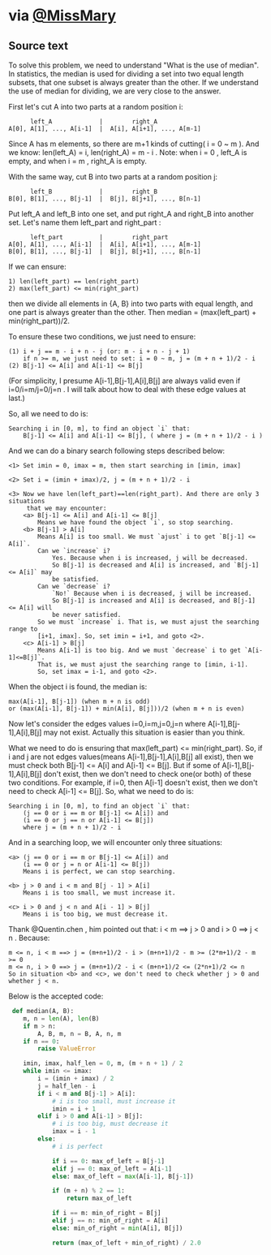 # via [@MissMary ](https://discuss.leetcode.com/topic/4996/share-my-o-log-min-m-n-solution-with-explanation)
## Source text
To solve this problem, we need to understand "What is the use of median". In statistics, the median is used for dividing a set into two equal length subsets, that one subset is always greater than the other. If we understand the use of median for dividing, we are very close to the answer.

First let's cut A into two parts at a random position i:
```
      left_A             |        right_A
A[0], A[1], ..., A[i-1]  |  A[i], A[i+1], ..., A[m-1]
```  
Since A has m elements, so there are m+1 kinds of cutting( i = 0 ~ m ). And we know: len(left_A) = i, len(right_A) = m - i . Note: when i = 0 , left_A is empty, and when i = m , right_A is empty.

With the same way, cut B into two parts at a random position j:
```
      left_B             |        right_B
B[0], B[1], ..., B[j-1]  |  B[j], B[j+1], ..., B[n-1]
```  
Put left_A and left_B into one set, and put right_A and right_B into another set. Let's name them left_part and right_part :
```
      left_part          |        right_part
A[0], A[1], ..., A[i-1]  |  A[i], A[i+1], ..., A[m-1]
B[0], B[1], ..., B[j-1]  |  B[j], B[j+1], ..., B[n-1]
```  
If we can ensure:
```
1) len(left_part) == len(right_part)
2) max(left_part) <= min(right_part)
```  
then we divide all elements in {A, B} into two parts with equal length, and one part is always greater than the other. Then median = (max(left_part) + min(right_part))/2.

To ensure these two conditions, we just need to ensure:
``` 
(1) i + j == m - i + n - j (or: m - i + n - j + 1)
    if n >= m, we just need to set: i = 0 ~ m, j = (m + n + 1)/2 - i
(2) B[j-1] <= A[i] and A[i-1] <= B[j]
```  
(For simplicity, I presume A[i-1],B[j-1],A[i],B[j] are always valid even if i=0/i=m/j=0/j=n . I will talk about how to deal with these edge values at last.)

So, all we need to do is:
```
Searching i in [0, m], to find an object `i` that:
    B[j-1] <= A[i] and A[i-1] <= B[j], ( where j = (m + n + 1)/2 - i )
```  
And we can do a binary search following steps described below:
```
<1> Set imin = 0, imax = m, then start searching in [imin, imax]

<2> Set i = (imin + imax)/2, j = (m + n + 1)/2 - i

<3> Now we have len(left_part)==len(right_part). And there are only 3 situations
     that we may encounter:
    <a> B[j-1] <= A[i] and A[i-1] <= B[j]
        Means we have found the object `i`, so stop searching.
    <b> B[j-1] > A[i]
        Means A[i] is too small. We must `ajust` i to get `B[j-1] <= A[i]`.
        Can we `increase` i?
            Yes. Because when i is increased, j will be decreased.
            So B[j-1] is decreased and A[i] is increased, and `B[j-1] <= A[i]` may
            be satisfied.
        Can we `decrease` i?
            `No!` Because when i is decreased, j will be increased.
            So B[j-1] is increased and A[i] is decreased, and B[j-1] <= A[i] will
            be never satisfied.
        So we must `increase` i. That is, we must ajust the searching range to
        [i+1, imax]. So, set imin = i+1, and goto <2>.
    <c> A[i-1] > B[j]
        Means A[i-1] is too big. And we must `decrease` i to get `A[i-1]<=B[j]`.
        That is, we must ajust the searching range to [imin, i-1].
        So, set imax = i-1, and goto <2>.
```  
When the object i is found, the median is:
```
max(A[i-1], B[j-1]) (when m + n is odd)
or (max(A[i-1], B[j-1]) + min(A[i], B[j]))/2 (when m + n is even)
```  
Now let's consider the edges values i=0,i=m,j=0,j=n where A[i-1],B[j-1],A[i],B[j] may not exist. Actually this situation is easier than you think.

What we need to do is ensuring that max(left_part) <= min(right_part). So, if i and j are not edges values(means A[i-1],B[j-1],A[i],B[j] all exist), then we must check both B[j-1] <= A[i] and A[i-1] <= B[j]. But if some of A[i-1],B[j-1],A[i],B[j] don't exist, then we don't need to check one(or both) of these two conditions. For example, if i=0, then A[i-1] doesn't exist, then we don't need to check A[i-1] <= B[j]. So, what we need to do is:
```
Searching i in [0, m], to find an object `i` that:
    (j == 0 or i == m or B[j-1] <= A[i]) and
    (i == 0 or j == n or A[i-1] <= B[j])
    where j = (m + n + 1)/2 - i
```  
And in a searching loop, we will encounter only three situations:
```
<a> (j == 0 or i == m or B[j-1] <= A[i]) and
    (i == 0 or j = n or A[i-1] <= B[j])
    Means i is perfect, we can stop searching.

<b> j > 0 and i < m and B[j - 1] > A[i]
    Means i is too small, we must increase it.

<c> i > 0 and j < n and A[i - 1] > B[j]
    Means i is too big, we must decrease it.
```  
Thank @Quentin.chen , him pointed out that: i < m ==> j > 0 and i > 0 ==> j < n . Because:
```
m <= n, i < m ==> j = (m+n+1)/2 - i > (m+n+1)/2 - m >= (2*m+1)/2 - m >= 0    
m <= n, i > 0 ==> j = (m+n+1)/2 - i < (m+n+1)/2 <= (2*n+1)/2 <= n
So in situation <b> and <c>, we don't need to check whether j > 0 and whether j < n.
```  
Below is the accepted code:
``` python
 def median(A, B):
    m, n = len(A), len(B)
    if m > n:
        A, B, m, n = B, A, n, m
    if n == 0:
        raise ValueError

    imin, imax, half_len = 0, m, (m + n + 1) / 2
    while imin <= imax:
        i = (imin + imax) / 2
        j = half_len - i
        if i < m and B[j-1] > A[i]:
            # i is too small, must increase it
            imin = i + 1
        elif i > 0 and A[i-1] > B[j]:
            # i is too big, must decrease it
            imax = i - 1
        else:
            # i is perfect

            if i == 0: max_of_left = B[j-1]
            elif j == 0: max_of_left = A[i-1]
            else: max_of_left = max(A[i-1], B[j-1])

            if (m + n) % 2 == 1:
                return max_of_left

            if i == m: min_of_right = B[j]
            elif j == n: min_of_right = A[i]
            else: min_of_right = min(A[i], B[j])

            return (max_of_left + min_of_right) / 2.0
```